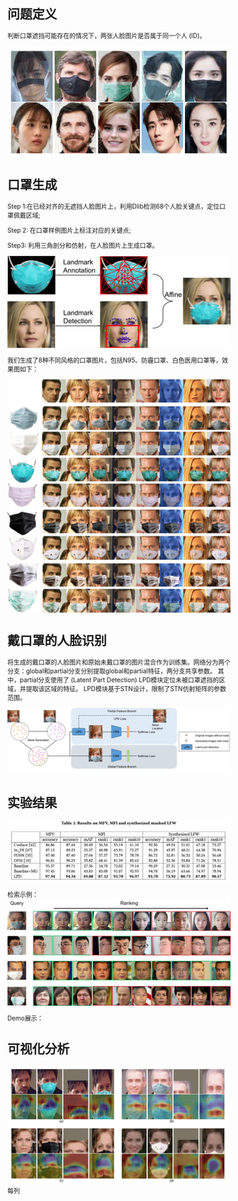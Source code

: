 # 问题定义

判断口罩遮挡可能存在的情况下，两张人脸图片是否属于同一个人 (ID)。

![image](/img/15.png)

# 口罩生成

Step 1:在已经对齐的无遮挡人脸图片上，利用Dlib检测68个人脸关键点，定位口罩佩戴区域;

Step 2: 在口罩样例图片上标注对应的关键点;

Step3: 利用三角剖分和仿射，在人脸图片上生成口罩。

![image](/img/13.png)

我们生成了8种不同风格的口罩图片，包括N95、防霾口罩、白色医用口罩等，效果图如下：

![image](/img/MG.png)

# 戴口罩的人脸识别

将生成的戴口罩的人脸图片和原始未戴口罩的图片混合作为训练集。网络分为两个分支：global和partial分支分别提取global和partial特征，两分支共享参数。
其中，partial分支使用了 (Latent Part Detection) LPD模块定位未被口罩遮挡的区域，并提取该区域的特征。
LPD模块基于STN设计，限制了STN仿射矩阵的参数范围。

![image](/img/11.png)


# 实验结果
![image](/img/16.png)

检索示例：
![image](/img/12.png)

Demo展示：


# 可视化分析
![image](/img/17.png)
每列
